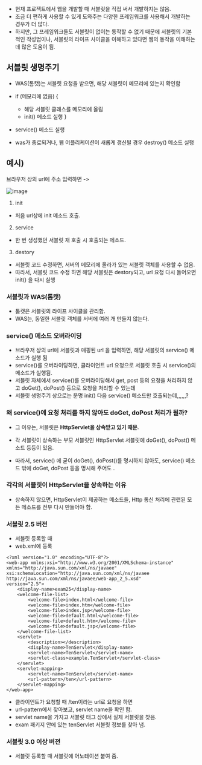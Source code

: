 
- 현재 프로젝트에서 웹을 개발할 때 서블릿을 직접 써서 개발하지는 않음.
- 조금 더 편하게 사용할 수 있게 도와주는 다양한 프레임워크를 사용해서 개발하는 경우가 더 많다.
- 하지만, 그 프레임워크들도 서블릿이 없이는 동작할 수 없기 때문에 서블릿의 기본적인 작성법이나, 서블릿의
라이프 사이클을 이해하고 있다면 웹의 동작을 이해하는 데 많은 도움이 됨.



## 서블릿 생명주기

- WAS(톰캣)는 서블릿 요청을 받으면, 해당 서블릿이 메모리에 있는지 확인함
- if (메모리에 없음) {
  - 해당 서블릿 클래스를 메모리에 올림
  - init() 메소드 실행 
}
- service() 메소드 실행

- was가 종료되거나, 웹 어플리케이션이 새롭게 갱신될 경우 destroy() 메소드 실행


## 예시)
브라우저 상의 url에 주소 입력하면 
->

![image](https://user-images.githubusercontent.com/15938354/129472668-acb40940-e304-4e7f-a51b-2c7b107b4906.png)


1. init
- 처음 url상에 init 메소드 호출.

2. service
- 한 번 생성했던 서블릿 재 호출 시 호출되는 메소드.

3. destory
- 서블릿 코드 수정하면, 서버의 메모리에 올라가 있는 서블릿 객체를 사용할 수 없음.
- 따라서, 서블릿 코드 수정 하면 해당 서블릿은 destory되고, url 요청 다시 들어오면 init() 을 다시 실행


### 서블릿과 WAS(톰캣)
- 톰캣은 서블릿의 라이프 사이클을 관리함.
- WAS는, 동일한 서블릿 객체를 서버에 여러 개 만들지 않는다.

### service() 메소드 오버라이딩

- 브라우저 상의 url에 서블릿과 매핑된 url 을 입력하면, 해당 서블릿의 service() 메소드가 실행 됨
- service()를 오버라이딩하면, 클라이언트 url 요청으로 서블릿 호출 시 service()의 메소드가 실행됨.
- 서블릿 자체에서 service()를 오버라이딩해서 get, post 등의 요청을 처리하지 않고 doGet(), doPost() 등으로 요청을 처리할 수 있는데
- 서블릿 생명주기 상으로는 분명 init() 다음 service() 메소드만 호출되는데,,,,,,?

### 왜 service()에 요청 처리를 하지 않아도 doGet, doPost 처리가 될까?

- 그 이유는, 서블릿은 **HttpServlet을 상속받고 있기 때문.**

- 각 서블릿이 상속하는 부모 서블릿인 HttpServlet 서블릿에 doGet(), doPost() 메소드 등등이 있음.
- 따라서, service() 에 굳이 doGet(), doPost()를 명시하지 않아도, service() 메소드 밖에 doGet, doPost 등을 명시해 주어도 .

### 각각의 서블릿이 HttpServlet을 상속하는 이유
- 상속하지 않으면, HttpServlet이 제공하는 메소드들, Http 통신 처리에 관련된 모든 메소드를 전부 다시 만들어야 함.



### 서블릿 2.5 버전
- 서블릿 등록할 때 
- web.xml에 등록

```
<?xml version="1.0" encoding="UTF-8"?>
<web-app xmlns:xsi="http://www.w3.org/2001/XMLSchema-instance" 
xmlns="http://java.sun.com/xml/ns/javaee" 
xsi:schemaLocation="http://java.sun.com/xml/ns/javaee http://java.sun.com/xml/ns/javaee/web-app_2_5.xsd" 
version="2.5">
    <display-name>exam25</display-name>
    <welcome-file-list>
        <welcome-file>index.html</welcome-file>
        <welcome-file>index.htm</welcome-file>
        <welcome-file>index.jsp</welcome-file>
        <welcome-file>default.html</welcome-file>
        <welcome-file>default.htm</welcome-file>
        <welcome-file>default.jsp</welcome-file>
    </welcome-file-list>
    <servlet>
        <description></description>
        <display-name>TenServlet</display-name>
        <servlet-name>TenServlet</servlet-name>
        <servlet-class>example.TenServlet</servlet-class>
    </servlet>
    <servlet-mapping>
        <servlet-name>TenServlet</servlet-name>
        <url-pattern>/ten</url-pattern>
    </servlet-mapping>
</web-app>
```
- 클라이언트가 요청할 때 /ten이라는 url로 요청을 하면 
- url-pattern에서 찾아보고, servlet name을 확인 함. 
- servlet name을 가지고 서블릿 태그 상에서 실제 서블릿을 찾음. 
- exam 패키지 안에 있는 tenServlet 서블릿 정보를 찾아 냄.


### 서블릿 3.0 이상 버전
- 서블릿 등록할 때 서블릿에 어노테이션 붙여 줌.

